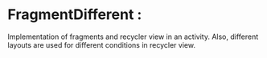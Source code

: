 # FragmentDifferent :
Implementation of fragments and recycler view in an activity. Also, different layouts are used for different conditions in recycler view.

